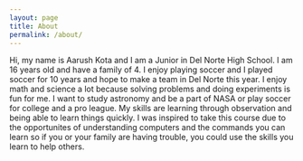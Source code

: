 ```yaml
---
layout: page
title: About
permalink: /about/
---
```



Hi, my name is Aarush Kota and I am a Junior in Del Norte High School. I am 16 years old and have a family of 4. I enjoy playing soccer and I played soccer for 10 years and hope to make a team in Del Norte this year. I enjoy math and science a lot because solving problems and doing experiments is fun for me. I want to study astronomy and be a part of NASA or play soccer for college and a pro league. My skills are learning through observation and being able to learn things quickly. I was inspired to take this course due to the opportunites of understanding computers and the commands you can learn so if you or your family are having trouble, you could use the skills you learn to help others. 
